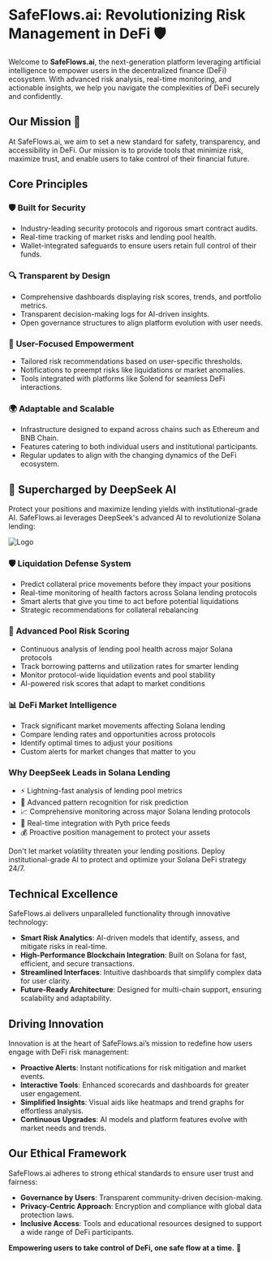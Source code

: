 # SafeFlows.ai: Revolutionizing Risk Management in DeFi 🛡️  

Welcome to **SafeFlows.ai**, the next-generation platform leveraging artificial intelligence to empower users in the decentralized finance (DeFi) ecosystem. With advanced risk analysis, real-time monitoring, and actionable insights, we help you navigate the complexities of DeFi securely and confidently.  



## **Our Mission** 🎯  
At SafeFlows.ai, we aim to set a new standard for safety, transparency, and accessibility in DeFi. Our mission is to provide tools that minimize risk, maximize trust, and enable users to take control of their financial future.  



## **Core Principles**  

### 🛡️ **Built for Security**  
- Industry-leading security protocols and rigorous smart contract audits.  
- Real-time tracking of market risks and lending pool health.  
- Wallet-integrated safeguards to ensure users retain full control of their funds.  

### 🔍 **Transparent by Design**  
- Comprehensive dashboards displaying risk scores, trends, and portfolio metrics.  
- Transparent decision-making logs for AI-driven insights.  
- Open governance structures to align platform evolution with user needs.  

### 🌟 **User-Focused Empowerment**  
- Tailored risk recommendations based on user-specific thresholds.  
- Notifications to preempt risks like liquidations or market anomalies.  
- Tools integrated with platforms like Solend for seamless DeFi interactions.  

### 🌍 **Adaptable and Scalable**  
- Infrastructure designed to expand across chains such as Ethereum and BNB Chain.  
- Features catering to both individual users and institutional participants.  
- Regular updates to align with the changing dynamics of the DeFi ecosystem.  


## **🤖 Supercharged by DeepSeek AI**



Protect your positions and maximize lending yields with institutional-grade AI. SafeFlows.ai leverages DeepSeek's advanced AI to revolutionize Solana lending:


![Logo](https://cdn.deepseek.com/logo.png)

### 🛡️ Liquidation Defense System
- Predict collateral price movements before they impact your positions
- Real-time monitoring of health factors across Solana lending protocols
- Smart alerts that give you time to act before potential liquidations
- Strategic recommendations for collateral rebalancing

### 💯 Advanced Pool Risk Scoring
- Continuous analysis of lending pool health across major Solana protocols
- Track borrowing patterns and utilization rates for smarter lending
- Monitor protocol-wide liquidation events and pool stability
- AI-powered risk scores that adapt to market conditions

### 📊 DeFi Market Intelligence
- Track significant market movements affecting Solana lending
- Compare lending rates and opportunities across protocols
- Identify optimal times to adjust your positions
- Custom alerts for market changes that matter to you

### Why DeepSeek Leads in Solana Lending
- ⚡ Lightning-fast analysis of lending pool metrics
- 🎯 Advanced pattern recognition for risk prediction
- 📈 Comprehensive monitoring across major Solana lending protocols
- 🔄 Real-time integration with Pyth price feeds
- 💰 Proactive position management to protect your assets

Don't let market volatility threaten your lending positions. Deploy institutional-grade AI to protect and optimize your Solana DeFi strategy 24/7.

## **Technical Excellence**  


SafeFlows.ai delivers unparalleled functionality through innovative technology:  
- **Smart Risk Analytics**: AI-driven models that identify, assess, and mitigate risks in real-time.  
- **High-Performance Blockchain Integration**: Built on Solana for fast, efficient, and secure transactions.  
- **Streamlined Interfaces**: Intuitive dashboards that simplify complex data for user clarity.  
- **Future-Ready Architecture**: Designed for multi-chain support, ensuring scalability and adaptability.  



## **Driving Innovation**  

Innovation is at the heart of SafeFlows.ai’s mission to redefine how users engage with DeFi risk management:  
- **Proactive Alerts**: Instant notifications for risk mitigation and market events.  
- **Interactive Tools**: Enhanced scorecards and dashboards for greater user engagement.  
- **Simplified Insights**: Visual aids like heatmaps and trend graphs for effortless analysis.  
- **Continuous Upgrades**: AI models and platform features evolve with market needs and trends.  



## **Our Ethical Framework**  

SafeFlows.ai adheres to strong ethical standards to ensure user trust and fairness:  
- **Governance by Users**: Transparent community-driven decision-making.  
- **Privacy-Centric Approach**: Encryption and compliance with global data protection laws.  
- **Inclusive Access**: Tools and educational resources designed to support a wide range of DeFi participants.  





**Empowering users to take control of DeFi, one safe flow at a time.** 🌟  